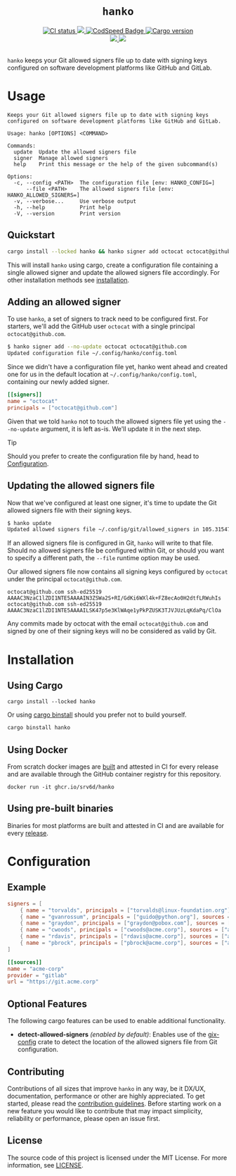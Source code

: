 <h1 align="center"><code>hanko</code></h1>
<div align="center">
  <a href="https://github.com/srv6d/hanko/actions">
    <img src="https://github.com/srv6d/hanko/workflows/CI/badge.svg" alt="CI status" />
  </a>
  <a href="https://codecov.io/github/SRv6d/hanko">
    <img src="https://codecov.io/github/SRv6d/hanko/graph/badge.svg?token=PIRC5DZL9C" />
  </a>
  <a href="https://codspeed.io/SRv6d/hanko">
    <img src="https://img.shields.io/endpoint?url=https://codspeed.io/badge.json" alt="CodSpeed Badge" />
  </a>
  <a href="https://crates.io/crates/hanko">
    <img src="https://img.shields.io/crates/v/hanko.svg?logo=rust" alt="Cargo version" />
  </a>
</div>
<div align="center">
  <a href="https://scorecard.dev/viewer/?uri=github.com/SRv6d/hanko">
    <img src="https://api.scorecard.dev/projects/github.com/SRv6d/hanko/badge" />
  </a>
  <a href="https://www.bestpractices.dev/projects/9526">
    <img src="https://www.bestpractices.dev/projects/9526/badge" />
  </a>
</div>
<br />

`hanko` keeps your Git allowed signers file up to date with signing keys configured on software development platforms like GitHub and GitLab.

# Usage

```
Keeps your Git allowed signers file up to date with signing keys configured on software development platforms like GitHub and GitLab.

Usage: hanko [OPTIONS] <COMMAND>

Commands:
  update  Update the allowed signers file
  signer  Manage allowed signers
  help    Print this message or the help of the given subcommand(s)

Options:
  -c, --config <PATH>  The configuration file [env: HANKO_CONFIG=]
      --file <PATH>    The allowed signers file [env: HANKO_ALLOWED_SIGNERS=]
  -v, --verbose...     Use verbose output
  -h, --help           Print help
  -V, --version        Print version
```

## Quickstart

```bash
cargo install --locked hanko && hanko signer add octocat octocat@github.com
```

This will install `hanko` using cargo, create a configuration file containing a single allowed signer and update the allowed signers file accordingly. For other installation methods see [installation](#installation).

## Adding an allowed signer

To use `hanko`, a set of signers to track need to be configured first.
For starters, we'll add the GitHub user `octocat` with a single principal `octocat@github.com`.

```sh
$ hanko signer add --no-update octocat octocat@github.com
Updated configuration file ~/.config/hanko/config.toml
```

Since we didn't have a configuration file yet, hanko went ahead and created one for us in the default location at `~/.config/hanko/config.toml`, containing our newly added signer.

```toml
[[signers]]
name = "octocat"
principals = ["octocat@github.com"]
```

Given that we told `hanko` not to touch the allowed signers file yet using the `--no-update` argument, it is left as-is. We'll update it in the next step.

> [!TIP]
> Should you prefer to create the configuration file by hand, head to [Configuration](#configuration).

## Updating the allowed signers file

Now that we've configured at least one signer, it's time to update the Git allowed signers file with their signing keys.

```sh
$ hanko update
Updated allowed signers file ~/.config/git/allowed_signers in 105.315473ms.
```

If an allowed signers file is configured in Git, `hanko` will write to that file.
Should no allowed signers file be configured within Git, or should you want to specify a different path, the `--file` runtime option may be used.

Our allowed signers file now contains all signing keys configured by `octocat` under the principal `octocat@github.com`.

```
octocat@github.com ssh-ed25519 AAAAC3NzaC1lZDI1NTE5AAAAIN3ZSWa2S+RI/GdKi6WXl4k+FZ8ecAo0H2dtfLRWuhIs
octocat@github.com ssh-ed25519 AAAAC3NzaC1lZDI1NTE5AAAAILSK47p5e3KlWAqe1yPkPZUSK3TJVJUzLqKdaPq/ClOa
```

Any commits made by octocat with the email `octocat@github.com` and signed by one of their signing keys will no be considered as valid by Git.

# Installation

## Using Cargo

```
cargo install --locked hanko
```

Or using [cargo binstall](https://github.com/cargo-bins/cargo-binstall) should you prefer not to build yourself.

```bash
cargo binstall hanko
```

## Using Docker

From scratch docker images are [built](https://github.com/SRv6d/hanko/blob/main/Dockerfile) and attested in CI for every release and are available through the GitHub container registry for this repository.

```
docker run -it ghcr.io/srv6d/hanko
```

## Using pre-built binaries

Binaries for most platforms are built and attested in CI and are available for every [release](https://github.com/SRv6d/hanko/releases).

# Configuration

## Example

```toml
signers = [
    { name = "torvalds", principals = ["torvalds@linux-foundation.org"], sources = ["github"] },
    { name = "gvanrossum", principals = ["guido@python.org"], sources = ["github", "gitlab"] },
    { name = "graydon", principals = ["graydon@pobox.com"], sources = ["github"] },
    { name = "cwoods", principals = ["cwoods@acme.corp"], sources = ["acme-corp"] },
    { name = "rdavis", principals = ["rdavis@acme.corp"], sources = ["acme-corp"] },
    { name = "pbrock", principals = ["pbrock@acme.corp"], sources = ["acme-corp"] }
]

[[sources]]
name = "acme-corp"
provider = "gitlab"
url = "https://git.acme.corp"
```

## Optional Features

The following cargo features can be used to enable additional functionality.

- **detect-allowed-signers** _(enabled by default)_: Enables use of the [gix-config] crate to detect the location of the allowed signers file from Git configuration.

## Contributing

Contributions of all sizes that improve `hanko` in any way, be it DX/UX, documentation, performance or other are highly appreciated.
To get started, please read the [contribution guidelines](.github/CONTRIBUTING.md). Before starting work on a new feature you would like to contribute that may impact simplicity, reliability or performance, please open an issue first.

## License

The source code of this project is licensed under the MIT License. For more information, see [LICENSE](LICENSE).

[gix-config]: https://crates.io/crates/gix-config
